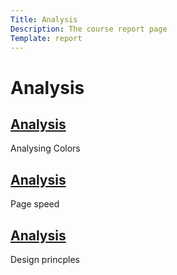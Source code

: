 ```yaml
---
Title: Analysis
Description: The course report page
Template: report
---
```


Analysis
==================

<div class="kmom-box">
    <a href="report/analysis"><h2>Analysis</h2></a>
    <p>Analysing Colors</p>
</div>

<div class="kmom-box">
    <a href="load"><h2>Analysis</h2></a>
    <p>Page speed</p>
</div>

<div class="kmom-box">
    <a href="report/kmom06"><h2>Analysis</h2></a>
    <p>Design princples</p>
</div>



